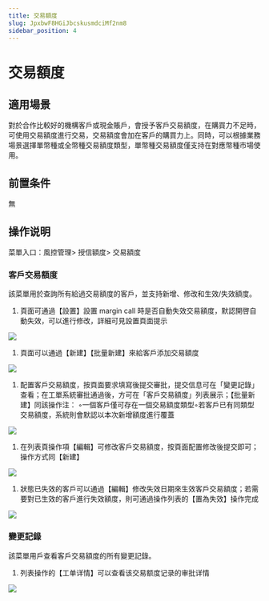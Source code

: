 ```yaml
---
title: 交易額度
slug: JpxbwF8HGiJbcskusmdciMf2nm8
sidebar_position: 4
---
```



# 交易額度

## 適用場景

對於合作比較好的機構客戶或現金賬戶，會授予客戶交易額度，在購買力不足時，可使用交易額度進行交易，交易額度會加在客戶的購買力上。同時，可以根據業務場景選擇單幣種或全幣種交易額度類型，單幣種交易額度僅支持在對應幣種市場使用。

## 前置条件

無

## 操作说明

菜單入口：風控管理&gt; 授信額度&gt; 交易額度

### 客戶交易額度

該菜單用於查詢所有給過交易額度的客戶，並支持新增、修改和生效/失效額度。

1. 頁面可通過【設置】設置 margin call 時是否自動失效交易額度，默認開啓自動失效，可以進行修改，詳細可見設置頁面提示

<img src="/assets/QWY9bCfDnoxLunxYDyLczMULnEh.png" src-width="3244" src-height="1092" align="center"/>

1. 頁面可以通過【新建】【批量新建】來給客戶添加交易額度

<img src="/assets/JHCebsK8KoEtm7x5xCucmxTtnLc.png" src-width="3346" src-height="694" align="center"/>

1. 配置客戶交易額度，按頁面要求填寫後提交審批，提交信息可在「變更記錄」查看；在工單系統審批通過後，方可在「客戶交易額度」列表展示；【批量新建】同該操作​
注：​
◦一個客戶僅可存在一個交易額度類型​
◦若客戶已有同類型交易額度，系統則會默認以本次新增額度進行覆蓋

<img src="/assets/FFKVbmzY9ojSYKxzbRXc8R42nyg.png" src-width="3346" src-height="1724" align="center"/>

1. 在列表頁操作項【編輯】可修改客戶交易額度，按頁面配置修改後提交即可；操作方式同【新建】

<img src="/assets/OGbWbrfPjoPGTTxNDs8c4DJIn9d.png" src-width="3254" src-height="1624" align="center"/>

1. 狀態已失效的客戶可以通過【編輯】修改失效日期來生效客戶交易額度；若需要對已生效的客戶進行失效額度，則可通過操作列表的【置為失效】操作完成

<img src="/assets/Wdt4bop4Yog2n2xTnZkcVy2wnie.png" src-width="3268" src-height="305" align="center"/>

### 變更記錄

該菜單用戶查看客戶交易額度的所有變更記錄。

1. 列表操作的【工单详情】可以查看该交易额度记录的审批详情

<img src="/assets/Oms6betYroVmanxUoLYcFLBNnHc.png" src-width="3254" src-height="608" align="center"/>

